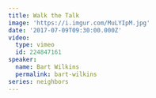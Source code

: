 ```yaml
---
title: Walk the Talk
image: 'https://i.imgur.com/MuLYIpM.jpg'
date: '2017-07-09T09:30:00.000Z'
video:
  type: vimeo
  id: 224847161
speaker:
  name: Bart Wilkins
  permalink: bart-wilkins
series: neighbors
---
```


